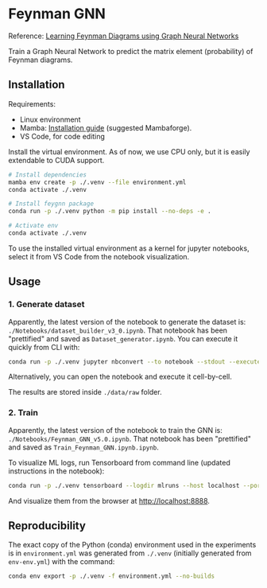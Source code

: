 # Feynman GNN

Reference: [Learning Feynman Diagrams using Graph Neural Networks](https://arxiv.org/pdf/2211.15348.pdf)

Train a Graph Neural Network to predict the matrix element (probability) of Feynman diagrams.

## Installation

Requirements:

- Linux environment
- Mamba: [Installation guide](https://mamba.readthedocs.io/en/latest/installation.html) (suggested Mambaforge).
- VS Code, for code editing

Install the virtual environment. As of now, we use CPU only, but it is easily extendable to CUDA support.

```bash
# Install dependencies
mamba env create -p ./.venv --file environment.yml
conda activate ./.venv

# Install feygnn package
conda run -p ./.venv python -m pip install --no-deps -e .

# Activate env
conda activate ./.venv
```

To use the installed virtual environment as a kernel for jupyter notebooks, select it from VS Code from the
notebook visualization.

## Usage

### 1. Generate dataset

Apparently, the latest version of the notebook to generate the dataset is: `./Notebooks/dataset_builder_v3_0.ipynb`.
That notebook has been "prettified" and saved as `Dataset_generator.ipynb`. You can execute it quickly from CLI with:

```bash
conda run -p ./.venv jupyter nbconvert --to notebook --stdout --execute Dataset_generator.ipynb
```

Alternatively, you can open the notebook and execute it cell-by-cell.

The results are stored inside `./data/raw` folder.

### 2. Train

Apparently, the latest version of the notebook to train the GNN is: `./Notebooks/Feynman_GNN_v5.0.ipynb`.
That notebook has been "prettified" and saved as `Train_Feynman_GNN.ipynb.ipynb`.

To visualize ML logs, run Tensorboard from command line (updated instructions in the notebook):

```bash
conda run -p ./.venv tensorboard --logdir mlruns --host localhost --port 8888
```

And visualize them from the browser at [http://localhost:8888](http://localhost:8888).

## Reproducibility

The exact copy of the Python (conda) environment used in the experiments is in `environment.yml` was
generated from `./.venv` (initially generated from `env-env.yml`) with the command:

```bash
conda env export -p ./.venv -f environment.yml --no-builds
```
